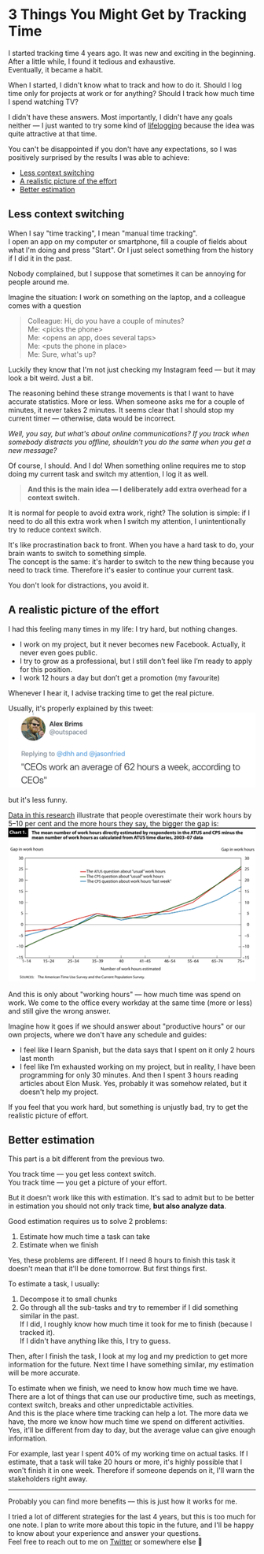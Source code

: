 # 3 Things You Might Get by Tracking Time

I started tracking time 4 years ago. It was new and exciting in the beginning. After a little while, I found it tedious and exhaustive.  
Eventually, it became a habit.

When I started, I didn't know what to track and how to do it. Should I log time only for projects at work or for anything? Should I track how much time I spend watching TV?

I didn't have these answers. Most importantly, I didn't have any goals neither –– I just wanted to try some kind of [lifelogging](https://en.wikipedia.org/wiki/Quantified_self) because the idea was quite attractive at that time. 

You can't be disappointed if you don't have any expectations, so I was positively surprised by the results I was able to achieve:

- [Less context switching](#less-context-switching)
- [A realistic picture of the effort](#a-realistic-picture-of-the-effort)
- [Better estimation](#better-estimation)

## Less context switching
When I say "time tracking", I mean "manual time tracking".  
I open an app on my computer or smartphone, fill a couple of fields about what I'm doing and press "Start". Or I just select something from the history if I did it in the past.  

Nobody complained, but I suppose that sometimes it can be annoying for people around me.  

Imagine the situation: I work on something on the laptop, and a colleague comes with a question
> Colleague: Hi, do you have a couple of minutes?  
> Me: \<picks the phone>  
> Me: \<opens an app, does several taps>  
> Me: \<puts the phone in place>  
> Me: Sure, what's up?

Luckily they know that I'm not just checking my Instagram feed –– but it may look a bit weird. Just a bit.  

The reasoning behind these strange movements is that I want to have accurate statistics. More or less. When someone asks me for a couple of minutes, it never takes 2 minutes. It seems clear that I should stop my current timer –– otherwise, data would be incorrect.  

*Well, you say, but what's about online communications? If you track when somebody distracts you offline, shouldn't you do the same when you get a new message?* 

Of course, I should. And I do! When something online requires me to stop doing my current task and switch my attention, I log it as well.

> **And this is the main idea –– I deliberately add extra overhead for a context switch.**

It is normal for people to avoid extra work, right? The solution is simple: if I need to do all this extra work when I switch my attention, I unintentionally try to reduce context switch.

It's like procrastination back to front. When you have a hard task to do, your brain wants to switch to something simple.  
The concept is the same: it's harder to switch to the new thing because you need to track time. Therefore it's easier to continue your current task.

You don't look for distractions, you avoid it.

## A realistic picture of the effort

I had this feeling many times in my life: I try hard, but nothing changes.  

* I work on my project, but it never becomes new Facebook. Actually, it never even goes public.  
* I try to grow as a professional, but I still don’t feel like I’m ready to apply for this position.  
* I work 12 hours a day but don’t get a promotion (my favourite)  

Whenever I hear it, I advise tracking time to get the real picture.  

Usually, it's properly explained by this tweet: 
<kbd>
  <img src="resources/average-ceo.jpg">
</kbd>

but it's less funny.  

[Data in this research](https://www.bls.gov/opub/mlr/2011/06/art3full.pdf) illustrate that people overestimate their work hours by 5–10 per cent and the more hours they say, the bigger the gap is:
<kbd>
  <img src="resources/work-hours.jpg">
</kbd>

And this is only about "working hours" –– how much time was spend on work. We come to the office every workday at the same time (more or less) and still give the wrong answer.  

Imagine how it goes if we should answer about "productive hours" or our own projects, where we don't have any schedule and guides:
* I feel like I learn Spanish, but the data says that I spent on it only 2 hours last month  
* I feel like I’m exhausted working on my project, but in reality, I have been programming for only 30 minutes. And then I spent 3 hours reading articles about Elon Musk. Yes, probably it was somehow related, but it doesn't help my project.

If you feel that you work hard, but something is unjustly bad, try to get the realistic picture of effort.

## Better estimation

This part is a bit different from the previous two.  

You track time –– you get less context switch.  
You track time –– you get a picture of your effort.

But it doesn't work like this with estimation. It's sad to admit but to be better in estimation you should not only track time, **but also analyze data**. 

Good estimation requires us to solve 2 problems:  
1. Estimate how much time a task can take  
2. Estimate when we finish

Yes, these problems are different. If I need 8 hours to finish this task it doesn't mean that it'll be done tomorrow. But first things first.

To estimate a task, I usually:  
1. Decompose it to small chunks  
2. Go through all the sub-tasks and try to remember if I did something similar in the past.   
   If I did, I roughly know how much time it took for me to finish (because I tracked it).  
   If I didn't have anything like this, I try to guess. 

Then, after I finish the task, I look at my log and my prediction to get more information for the future. Next time I have something similar, my estimation will be more accurate.  

<!-- This approach helps to eliminate common problems:  
* 15-minutes task
* Hidden bottleneck -->

To estimate when we finish, we need to know how much time we have. There are a lot of things that can use our productive time, such as meetings, context switch, breaks and other unpredictable activities.  
And this is the place where time tracking can help a lot. The more data we have, the more we know how much time we spend on different activities. Yes, it'll be different from day to day, but the average value can give enough information.  

For example, last year I spent 40% of my working time on actual tasks. If I estimate, that a task will take 20 hours or more, it's highly possible that I won't finish it in one week. Therefore if someone depends on it, I'll warn the stakeholders right away.

---

Probably you can find more benefits –– this is just how it works for me.    

I tried a lot of different strategies for the last 4 years, but this is too much for one note. I plan to write more about this topic in the future, and I'll be happy to know about your experience and answer your questions.  
Feel free to reach out to me on [Twitter](https://twitter.com/_elergy_) or somewhere else 🐊